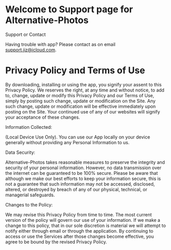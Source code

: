 # Welcome to Support page for Alternative-Photos

Support or Contact

Having trouble with app? Please contact as on email support.jiz@icloud.com.


# Privacy Policy and Terms of Use

By downloading, installing or using the app, you signify your assent to this Privacy Policy. We reserves the right, at any time and without notice, to add to, change, update or modify this Privacy Policy and our Terms of Use, simply by posting such change, update or modification on the Site. Any such change, update or modification will be effective immediately upon posting on the Site. Your continued use of any of our websites will signify your acceptance of these changes.

Information Collected:

(Local Device Use Only). You can use our App locally on your device generally without providing any Personal Information to us.

Data Security:

Alternative-Photos takes reasonable measures to preserve the integrity and security of your personal information. However, no data transmission over the internet can be guaranteed to be 100% secure. Please be aware that although we make our best efforts to keep your information secure, this is not a guarantee that such information may not be accessed, disclosed, altered, or destroyed by breach of any of our physical, technical, or managerial safeguards.

Changes to the Policy:

We may revise this Privacy Policy from time to time. The most current version of the policy will govern our use of your information. If we make a change to this policy, that in our sole discretion is material we will attempt to notify either through email or through the application. By continuing to access or use the Services after those changes become effective, you agree to be bound by the revised Privacy Policy.
